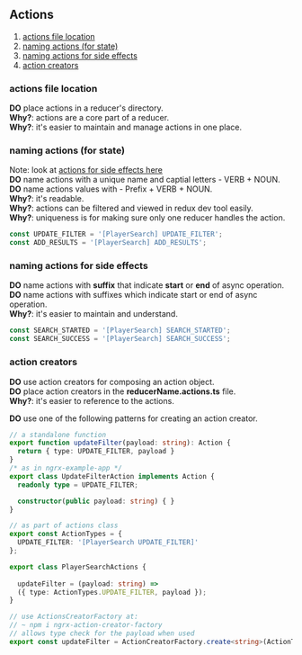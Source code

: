 ## Actions
1. [actions file location](#actions-file-location)
1. [naming actions (for state)](#naming-actions-for-state)
1. [naming actions for side effects](#actions-for-side-effects)
1. [action creators](#action-creators)

### actions file location
**DO** place actions in a reducer's directory.  
**Why?**: actions are a core part of a reducer.  
**Why?**: it's easier to maintain and manage actions in one place.

### naming actions (for state)  
Note: look at [actions for side effects here](#actions-for-side-effects)  
**DO** name actions with a unique name and captial letters - VERB + NOUN.  
**DO** name actions values with - Prefix + VERB + NOUN.  
**Why?**: it's readable.  
**Why?**: actions can be filtered and viewed in redux dev tool easily.  
**Why?**: uniqueness is for making sure only one reducer handles the action.  
```typescript
const UPDATE_FILTER = '[PlayerSearch] UPDATE_FILTER';
const ADD_RESULTS = '[PlayerSearch] ADD_RESULTS';
```

### naming actions for side effects
**DO** name actions with **suffix** that indicate **start** or **end** of async operation.  
**DO** name actions with suffixes which indicate start or end of async operation.  
**Why?**: it's easier to maintain and understand.  
```typescript
const SEARCH_STARTED = '[PlayerSearch] SEARCH_STARTED';
const SEARCH_SUCCESS = '[PlayerSearch] SEARCH_SUCCESS';
```
### action creators 
**DO** use action creators for composing an action object.  
**DO** place action creators in the **reducerName.actions.ts** file.  
**Why?**: it's easier to reference to the actions.    

**DO** use one of the following patterns for creating an action creator.  

```typescript  
// a standalone function
export function updateFilter(payload: string): Action {
  return { type: UPDATE_FILTER, payload }
}
/* as in ngrx-example-app */
export class UpdateFilterAction implements Action {
  readonly type = UPDATE_FILTER;

  constructor(public payload: string) { }
}

// as part of actions class
export const ActionTypes = {
  UPDATE_FILTER: '[PlayerSearch UPDATE_FILTER]'
};

export class PlayerSearchActions {
  
  updateFilter = (payload: string) =>
  ({ type: ActionTypes.UPDATE_FILTER, payload });
}

// use ActionsCreatorFactory at: 
// ~ npm i ngrx-action-creator-factory
// allows type check for the payload when used
export const updateFilter = ActionCreatorFactory.create<string>(ActionTypes.UPDATE_FILTER);
```